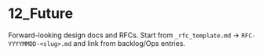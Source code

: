 # 12_Future

Forward-looking design docs and RFCs.
Start from `_rfc_template.md` → `RFC-YYYYMMDD-<slug>.md` and link from backlog/Ops entries.
